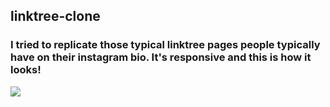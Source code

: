 <h2>linktree-clone</h2>
<h3>I tried to replicate those typical linktree pages people typically have on their instagram bio. It's responsive and this is how it looks!</h3>
<img src="https://github.com/codingsanji/linktree-clone/assets/165115144/14d3409c-5aa6-46cc-92c6-7ead0fd4a66b">
